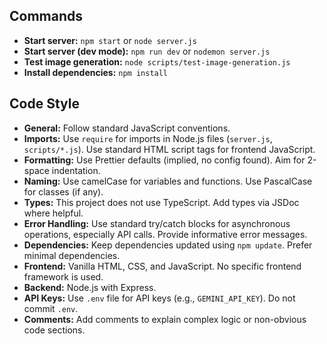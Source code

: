 ## Commands

*   **Start server:** `npm start` or `node server.js`
*   **Start server (dev mode):** `npm run dev` or `nodemon server.js`
*   **Test image generation:** `node scripts/test-image-generation.js`
*   **Install dependencies:** `npm install`

## Code Style

*   **General:** Follow standard JavaScript conventions.
*   **Imports:** Use `require` for imports in Node.js files (`server.js`, `scripts/*.js`). Use standard HTML script tags for frontend JavaScript.
*   **Formatting:** Use Prettier defaults (implied, no config found). Aim for 2-space indentation.
*   **Naming:** Use camelCase for variables and functions. Use PascalCase for classes (if any).
*   **Types:** This project does not use TypeScript. Add types via JSDoc where helpful.
*   **Error Handling:** Use standard try/catch blocks for asynchronous operations, especially API calls. Provide informative error messages.
*   **Dependencies:** Keep dependencies updated using `npm update`. Prefer minimal dependencies.
*   **Frontend:** Vanilla HTML, CSS, and JavaScript. No specific frontend framework is used.
*   **Backend:** Node.js with Express.
*   **API Keys:** Use `.env` file for API keys (e.g., `GEMINI_API_KEY`). Do not commit `.env`.
*   **Comments:** Add comments to explain complex logic or non-obvious code sections.
